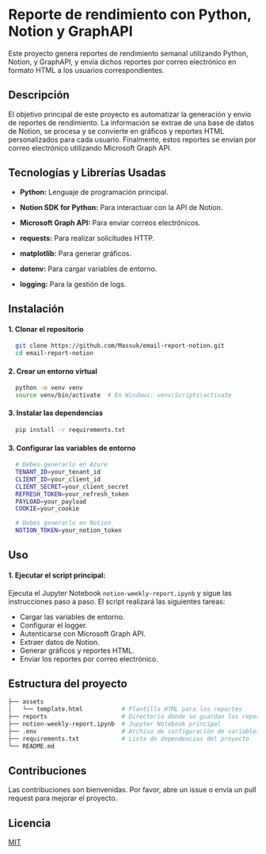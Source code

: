 
# Reporte de rendimiento con Python, Notion y GraphAPI

Este proyecto genera reportes de rendimiento semanal utilizando Python, Notion, y GraphAPI, y envía dichos reportes por correo electrónico en formato HTML a los usuarios correspondientes.

## Descripción

El objetivo principal de este proyecto es automatizar la generación y envío de reportes de rendimiento. La información se extrae de una base de datos de Notion, se procesa y se convierte en gráficos y reportes HTML personalizados para cada usuario. Finalmente, estos reportes se envían por correo electrónico utilizando Microsoft Graph API.


## Tecnologías y Librerías Usadas

- **Python:** Lenguaje de programación principal.

- **Notion SDK for Python:** Para interactuar con la API de Notion.

- **Microsoft Graph API:** Para enviar correos electrónicos.

- **requests:** Para realizar solicitudes HTTP.

- **matplotlib:** Para generar gráficos.

- **dotenv:** Para cargar variables de entorno.

- **logging:** Para la gestión de logs.

## Instalación

#### 1. Clonar el repositorio

```bash
  git clone https://github.com/Massuk/email-report-notion.git
  cd email-report-notion
```

#### 2. Crear un entorno virtual

```bash
  python -m venv venv
  source venv/bin/activate  # En Windows: venv\Scripts\activate
```   

#### 3. Instalar las dependencias

```bash
  pip install -r requirements.txt
```   

#### 3. Configurar las variables de entorno

```bash
  # Debes generarlo en Azure
  TENANT_ID=your_tenant_id
  CLIENT_ID=your_client_id
  CLIENT_SECRET=your_client_secret
  REFRESH_TOKEN=your_refresh_token
  PAYLOAD=your_payload
  COOKIE=your_cookie

  # Debes generarlo en Notion
  NOTION_TOKEN=your_notion_token
```   
## Uso

#### 1. Ejecutar el script principal:
Ejecuta el Jupyter Notebook ```notion-weekly-report.ipynb``` y sigue las instrucciones paso a paso. El script realizará las siguientes tareas:

- Cargar las variables de entorno.
- Configurar el logger.
- Autenticarse con Microsoft Graph API.
- Extraer datos de Notion.
- Generar gráficos y reportes HTML.
- Enviar los reportes por correo electrónico.


## Estructura del proyecto


```bash
├── assets
│   └── template.html           # Plantilla HTML para los reportes
├── reports                     # Directorio donde se guardan los reportes generados
├── notion-weekly-report.ipynb  # Jupyter Notebook principal
├── .env                        # Archivo de configuración de variables de entorno
├── requirements.txt            # Lista de dependencias del proyecto
└── README.md                   

```


## Contribuciones

Las contribuciones son bienvenidas. Por favor, abre un issue o envía un pull request para mejorar el proyecto.


## Licencia

[MIT](https://choosealicense.com/licenses/mit/)

